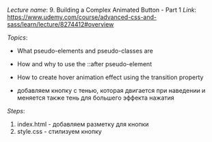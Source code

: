 _Lecture name_: 9. Building a Complex Animated Button - Part 1
_Link_: https://www.udemy.com/course/advanced-css-and-sass/learn/lecture/8274412#overview


_Topics_:
- What pseudo-elements and pseudo-classes are
- How and why to use the ::after pseudo-element
- How to create hover animation effect using the transition property

- добавляем кнопку с тенью, которая двигается при наведении и меняется также тень для большего эффекта нажатия


_Steps_:
1) index.html - добавляем разметку для кнопки
2) style.css - стилизуем кнопку
